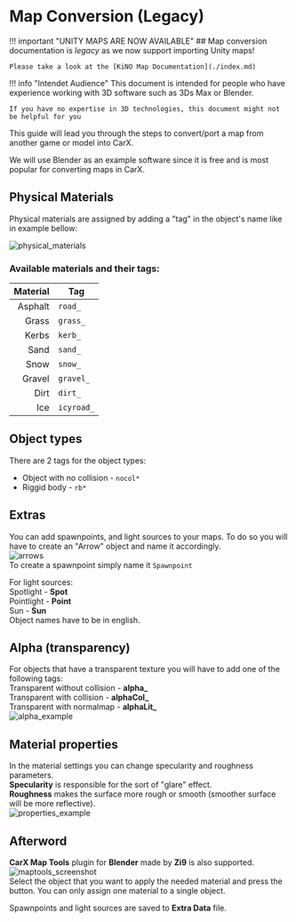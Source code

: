 # Map Conversion (Legacy)

!!! important "UNITY MAPS ARE NOW AVAILABLE"
    ## Map conversion documentation is _legacy_ as we now support importing Unity maps!

    Please take a look at the [KiNO Map Documentation](./index.md)

!!! info "Intendet Audience"
    This document is intended for people who have experience working with 3D software such as 3Ds Max or Blender.

    If you have no expertise in 3D technologies, this document might not be helpful for you

This guide will lead you through the steps to convert/port a map from another game or model into CarX.

We will use Blender as an example software since it is free and is most popular for converting maps in CarX.

## Physical Materials

Physical materials are assigned by adding a "tag" in the object's name like in example bellow:

![physical_materials](../img/map_physical_materials.png)

### Available materials and their tags:

| Material | Tag        |
| -------: | ---------- |
| Asphalt  | `road_`    |
| Grass    | `grass_`   |
| Kerbs    | `kerb_`    |
| Sand     | `sand_`    |
| Snow     | `snow_`    |
| Gravel   | `gravel_`  |
| Dirt     | `dirt_`    |
| Ice      | `icyroad_` |

## Object types

There are 2 tags for the object types:

- Object with no collision - `nocol*`
- Riggid body - `rb*`

## Extras

You can add spawnpoints, and light sources to your maps. To do so you will have to create an "Arrow" object and name it accordingly.  
![arrows](../img/map_arrows.png)  
To create a spawnpoint simply name it `Spawnpoint`

For light sources:  
Spotlight - **Spot**  
Pointlight - **Point**  
Sun - **Sun**  
Object names have to be in english.

## Alpha (transparency)

For objects that have a transparent texture you will have to add one of the following tags:  
Transparent without collision - **alpha\_**  
Transparent with collision - **alphaCol\_**  
Transparent with normalmap - **alphaLit\_**  
![alpha_example](../img/map_alpha.png)

## Material properties

In the material settings you can change specularity and roughness parameters.  
**Specularity** is responsible for the sort of "glare" effect.  
**Roughness** makes the surface more rough or smooth (smoother surface will be more reflective).  
![properties_example](../img/map_properties.png)

## Afterword

**CarX Map Tools** plugin for **Blender** made by **Zi9** is also supported.  
![maptools_screenshot](../img/map_tools.png)  
Select the object that you want to apply the needed material and press the button. You can only assign one material to a single object.

Spawnpoints and light sources are saved to **Extra Data** file.
